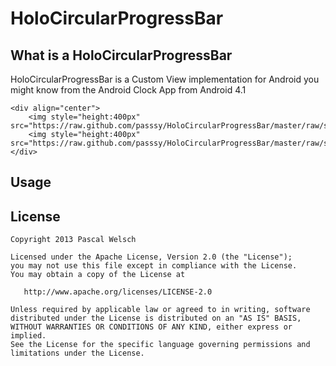 HoloCircularProgressBar
=======================

## What is a HoloCircularProgressBar

HoloCircularProgressBar is a Custom View implementation for Android you might know from the Android Clock App from Android 4.1


    <div align="center">
        <img style="height:400px" src="https://raw.github.com/passsy/HoloCircularProgressBar/master/raw/screenshot1.png"/>
        <img style="height:400px"   src="https://raw.github.com/passsy/HoloCircularProgressBar/master/raw/screenshot2.png"/>
    </div>


## Usage


## License

    Copyright 2013 Pascal Welsch

    Licensed under the Apache License, Version 2.0 (the "License");
    you may not use this file except in compliance with the License.
    You may obtain a copy of the License at

       http://www.apache.org/licenses/LICENSE-2.0

    Unless required by applicable law or agreed to in writing, software
    distributed under the License is distributed on an "AS IS" BASIS,
    WITHOUT WARRANTIES OR CONDITIONS OF ANY KIND, either express or implied.
    See the License for the specific language governing permissions and
    limitations under the License.
